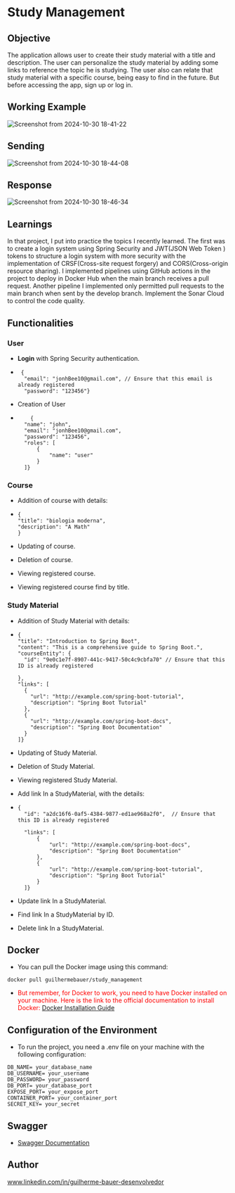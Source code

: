 # Study Management

## Objective  
The application allows user to create their study material with a title and description. The user can personalize 
the study material by adding some links to reference the topic he is studying. 
The user also can relate that study material with a specific course, being easy to find in the future.
But before accessing the app, sign up or log in. 

## Working Example  

![Screenshot from 2024-10-30 18-41-22](https://github.com/user-attachments/assets/71d80af9-ef8a-4797-a2d0-598e86a54088)

## Sending 
![Screenshot from 2024-10-30 18-44-08](https://github.com/user-attachments/assets/f93c62a6-96f2-4aa1-a526-ee5b0e60a588)

## Response
![Screenshot from 2024-10-30 18-46-34](https://github.com/user-attachments/assets/8192ba06-2fc2-4f33-9439-71a5dfe245e5)



## Learnings 
In that project, I put into practice the topics I recently learned. The first was to create a login system using Spring Security and JWT(JSON Web Token ) 
tokens to structure a login system with more security with the implementation of CRSF(Cross-site request forgery) and CORS(Cross-origin resource sharing). 
I implemented pipelines using GitHub actions in the project to deploy in Docker Hub when the main branch receives a pull request. Another pipeline 
I implemented only permitted pull requests to the main branch when sent by the develop branch. Implement the Sonar Cloud to control the code quality.

## Functionalities

### User 
* **Login** with Spring Security authentication.
* ```dotlogin
   {
    "email": "jonhBee10@gmail.com", // Ensure that this email is already registered
    "password": "123456"}
    ```

* Creation of User
* ```dotuser
      {
    "name": "john",
    "email": "jonhBee10@gmail.com",
    "password": "123456",
    "roles": [
        {
            "name": "user"
        }
    ]}
    ```

### Course

* Addition of course with details:   
* ```dotworkout
  {
  "title": "biologia moderna",
  "description": "A Math"
  }
    ```
 
* Updating of course.     
  
* Deletion of course.

* Viewing registered course.
  
* Viewing registered course find by title.

### Study Material

* Addition of Study Material with details:   
* ```dotworkout
  {
  "title": "Introduction to Spring Boot",
  "content": "This is a comprehensive guide to Spring Boot.",
  "courseEntity": {
    "id": "9e0c1e7f-8907-441c-9417-50c4c9cbfa70" // Ensure that this ID is already registered

  },
  "links": [
    {
      "url": "http://example.com/spring-boot-tutorial",
      "description": "Spring Boot Tutorial"
    },
    {
      "url": "http://example.com/spring-boot-docs",
      "description": "Spring Boot Documentation"
    }
  ]}
    ```
 
* Updating of Study Material.     
  
* Deletion of Study Material.

* Viewing registered Study Material.

* Add link In a StudyMaterial, with the details:
* ```dotworkout
  {
    "id": "a2dc16f6-0af5-4384-9877-ed1ae968a2f0",  // Ensure that this ID is already registered
            
    "links": [
        {
            "url": "http://example.com/spring-boot-docs",
            "description": "Spring Boot Documentation"
        },
        {
            "url": "http://example.com/spring-boot-tutorial",
            "description": "Spring Boot Tutorial"
        }
    ]}
    ```


* Update link In a StudyMaterial.
* Find link In a StudyMaterial by ID.
* Delete link In a StudyMaterial.

  

## Docker 

* You can pull the Docker image using this command:
 ```dotdocker
docker pull guilhermebauer/study_management
```

* <span style="color:red;"> But remember, for Docker to work, you need to have Docker installed on your machine. Here is the link to the official documentation to install Docker: [Docker Installation Guide](https://docs.docker.com/get-docker/)</span>


## Configuration of the Environment

* To run the project, you need a .env file on your machine with the following configuration:

```dotenv
DB_NAME= your_database_name
DB_USERNAME= your_username
DB_PASSWORD= your_password
DB_PORT= your_database_port
EXPOSE_PORT= your_expose_port
CONTAINER_PORT= your_container_port
SECRET_KEY= your_secret
```

## Swagger

* [Swagger Documentation](http://localhost:8080/swagger-ui/index.html)

## Author
 www.linkedin.com/in/guilherme-bauer-desenvolvedor
